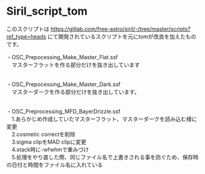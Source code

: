 # Siril_script_tom
このスクリプトは https://gitlab.com/free-astro/siril/-/tree/master/scripts?ref_type=heads にて開発されているスクリプトを元にtomが改良を加えたものです。</br>


・OSC_Prepocessing_Make_Master_Flat.ssf</br>
&emsp;マスターフラットを作る部分だけを抜き出しています</br>
</br>

・OSC_Prepocessing_Make_Master_Dark.ssf</br>
&emsp;マスターダークを作る部分だけを抜き出しています。</br>
</br>

・OSC_Preprocessing_MFD_BayerDrizzle.ssf</br>
&emsp;1.あらかじめ作成していたマスターフラット、マスターダークを読み込む様に変更</br>
&emsp;2.cosmetic correctを削除</br>
&emsp;3.sigma clipをMAD clipに変更</br>
&emsp;4.stack時に-wfwhmで重みづけ</br>
&emsp;5.処理をやり直した際、同じファイル名で上書きされる事を防ぐため、保存時の日付と時間をファイル名に入れている</br>
